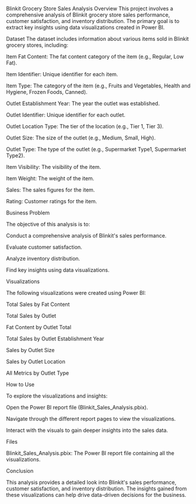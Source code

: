 Blinkit Grocery Store Sales Analysis
Overview
This project involves a comprehensive analysis of Blinkit grocery store sales performance, customer satisfaction, and inventory distribution. The primary goal is to extract key insights using data visualizations created in Power BI.

Dataset
The dataset includes information about various items sold in Blinkit grocery stores, including:

Item Fat Content: The fat content category of the item (e.g., Regular, Low Fat).

Item Identifier: Unique identifier for each item.

Item Type: The category of the item (e.g., Fruits and Vegetables, Health and Hygiene, Frozen Foods, Canned).

Outlet Establishment Year: The year the outlet was established.

Outlet Identifier: Unique identifier for each outlet.

Outlet Location Type: The tier of the location (e.g., Tier 1, Tier 3).

Outlet Size: The size of the outlet (e.g., Medium, Small, High).

Outlet Type: The type of the outlet (e.g., Supermarket Type1, Supermarket Type2).

Item Visibility: The visibility of the item.

Item Weight: The weight of the item.

Sales: The sales figures for the item.

Rating: Customer ratings for the item.

Business Problem

The objective of this analysis is to:

Conduct a comprehensive analysis of Blinkit's sales performance.

Evaluate customer satisfaction.

Analyze inventory distribution.

Find key insights using data visualizations.

Visualizations

The following visualizations were created using Power BI:

Total Sales by Fat Content

Total Sales by Outlet

Fat Content by Outlet Total

Total Sales by Outlet Establishment Year

Sales by Outlet Size

Sales by Outlet Location

All Metrics by Outlet Type

How to Use

To explore the visualizations and insights:


Open the Power BI report file (Blinkit_Sales_Analysis.pbix).

Navigate through the different report pages to view the visualizations.

Interact with the visuals to gain deeper insights into the sales data.

Files

Blinkit_Sales_Analysis.pbix: The Power BI report file containing all the visualizations.

Conclusion

This analysis provides a detailed look into Blinkit's sales performance, customer satisfaction, and inventory distribution. The insights gained from these visualizations can help drive data-driven decisions for the business.
